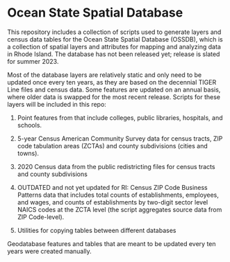 # Ocean State Spatial Database

This repository includes a collection of scripts used to generate layers and census data tables for the Ocean State Spatial Database (OSSDB), which is a collection of spatial layers and attributes for mapping and analyzing data in Rhode Island. The database has not been released yet; release is slated for summer 2023.

Most of the database layers are relatively static and only need to be updated once every ten years, as they are based on the decennial TIGER Line files and census data.  Some features are updated on an annual basis, where older data is swapped for the most recent release.  Scripts for these layers will be included in this repo:

1) Point features from that include colleges, public libraries, hospitals, and schools.

2) 5-year Census American Community Survey data for census tracts, ZIP code tabulation areas (ZCTAs) and county subdivisions (cities and towns).

3) 2020 Census data from the public redistricting files for census tracts and county subdivisions

4) OUTDATED and not yet updated for RI: Census ZIP Code Business Patterns data that includes total counts of establishments, employees, and wages, and counts of establishments by two-digit sector level NAICS codes at the ZCTA level (the script aggregates source data from ZIP Code-level).

5) Utilities for copying tables between different databases

Geodatabase features and tables that are meant to be updated every ten years were created manually. 
